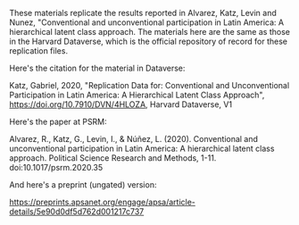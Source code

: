 These materials replicate the results reported in Alvarez, Katz, Levin and Nunez, "Conventional and unconventional participation in Latin America:  A hierarchical latent class approach.  The materials here are the same as those in the Harvard Dataverse, which is the official repository of record for these replication files.  

Here's the citation for the material in Dataverse:

Katz, Gabriel, 2020, "Replication Data for: Conventional and Unconventional Participation in Latin America: A Hierarchical Latent Class Approach", https://doi.org/10.7910/DVN/4HLOZA, Harvard Dataverse, V1

Here's the paper at PSRM:

Alvarez, R., Katz, G., Levin, I., & Núñez, L. (2020). Conventional and unconventional participation in Latin America: A hierarchical latent class approach. Political Science Research and Methods, 1-11. doi:10.1017/psrm.2020.35

And here's a preprint (ungated) version:

https://preprints.apsanet.org/engage/apsa/article-details/5e90d0df5d762d001217c737

